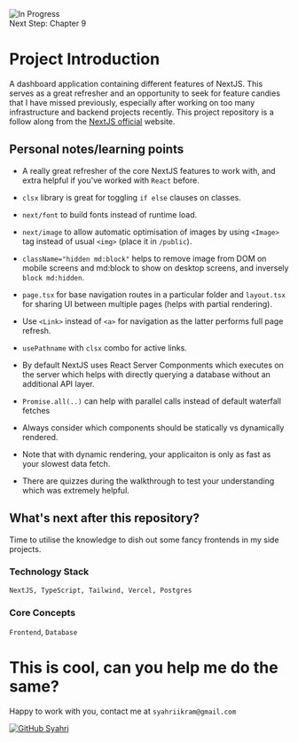 <img src="https://img.shields.io/badge/status-development-green?logo=GitHub" alt="In Progress"> 
<br/>
Next Step: Chapter 9

# Project Introduction
A dashboard application containing different features of NextJS. This serves as a great refresher and an opportunity to seek for feature candies that I have missed previously, especially after working on too many infrastructure and backend projects recently. This project repository is a follow along from the [NextJS official](https://nextjs.org/learn/dashboard-app/) website.


## Personal notes/learning points
- A really great refresher of the core NextJS features to work with, and extra helpful if you've worked with `React` before. 
- `clsx` library is great for toggling `if else` clauses on classes.
- `next/font` to build fonts instead of runtime load.
- `next/image` to allow automatic optimisation of images by using `<Image>` tag instead of usual `<img>` (place it in `/public`). 
- `className="hidden md:block"` helps to remove image from DOM on mobile screens and md:block to show on desktop screens, and inversely `block md:hidden`.
- `page.tsx` for base navigation routes in a particular folder and `layout.tsx` for sharing UI between multiple pages (helps with partial rendering).
- Use `<Link>` instead of `<a>` for navigation as the latter performs full page refresh.
- `usePathname` with `clsx` combo for active links.
- By default NextJS uses React Server Componments which executes on the server which helps with directly querying a database without an additional API layer.
- `Promise.all(..)` can help with parallel calls instead of default waterfall fetches 
- Always consider which components should be statically vs dynamically rendered.
- Note that with dynamic rendering, your applicaiton is only as fast as your slowest data fetch.

- There are quizzes during the walkthrough to test your understanding which was extremely helpful.

## What's next after this repository?
Time to utilise the knowledge to dish out some fancy frontends in my side projects.

### Technology Stack
```NextJS, TypeScript, Tailwind, Vercel, Postgres```

### Core Concepts
`Frontend`, `Database`

# This is cool, can you help me do the same?
Happy to work with you, contact me at `syahriikram@gmail.com`

[![GitHub Syahri](https://img.shields.io/github/followers/syahriikram?label=follow&style=social)](https://github.com/syahriikram)